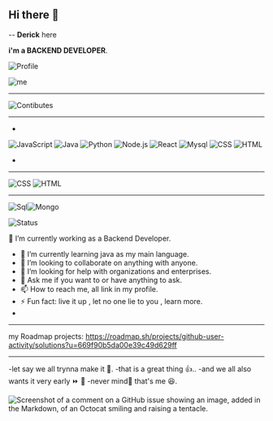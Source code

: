 ## Hi there 👋



--
**Derick** here



**i'm a BACKEND DEVELOPER**.




![Profile](https://github-readme-stats.vercel.app/api?username=DerrickObeng&theme=default&show_icons=true&count_private=true&hide_border=true&rank_icon=C&custom_title=Derick%20Obeng's%20GitHub%20Stats)




![me](https://github-readme-stats.vercel.app/api?username=DerrickObeng&theme=default&show_icons=true&hide_border=true&count_private=true&rank_icon=github&custom_title=Derick%20Obeng's%20GitHub%20Stats&show_icon=Derrickobeng)


-----

![Contibutes](https://github-readme-streak-stats.herokuapp.com/?user=DerrickObeng&theme=default&hide_border=true&show_icon=true)


----



-
![JavaScript](https://img.shields.io/badge/JavaScript-yellow?logo=javascript&logoColor=white&style=flat-square)
![Java](https://img.shields.io/badge/Java-white0orange?logo=java&logoColor=white&style=flat-square)
![Python](https://img.shields.io/badge/Python-blue?logo=python&logoColor=white&style=flat-square)
![Node.js](https://img.shields.io/badge/Node.js-green?logo=node.js&logoColor=white&style=flat-square)
![React](https://img.shields.io/badge/React-blue?logo=react&logocolor=white&style=flat-square)
![Mysql](https://img.shields.io/badge/MySQL-fiineblue?logo=mysql&logoColor=black&style=flat-square)
![CSS](https://img.shields.io/badge/CSS-orange?logo=css3&logoColor=white&style=flat-square)
![HTML](https://img.shields.io/badge/HTML-blue?logo=html5&logoColor=orange&style=flat-square)

-

----

![CSS](https://img.shields.io/badge/CSS-%23A8B9CC?style=for-the-badge&logo=css3&logoColor=white)
![HTML](https://img.shields.io/badge/HTML-%23E34F26?style=for-the-badge&logo=html5&logoColor=white)


---




![Sql](https://img.shields.io/badge/SQL-yellow?logo=sql&logoColor=blue&style=flat-square)![Mongo](https://img.shields.io/badge/Mongo-green?logo=mongo&logoColor=white&style=flat-square)





![Status](https://img.shields.io/badge/status-active-brightgreen?java&logoColor=white&style=flat-square
)






<!--
**Derick-Obeng/Derick-Obeng** is a ✨ _special_ ✨ repository because its `README.md` (this file) appears on your GitHub profile.

Here are some ideas to get you started:


- 🔭 I’m currently working on ...
- 🌱 I’m currently learning ...
- 👯 I’m looking to collaborate on ...
- 🤔 I’m looking for help with ...
- 💬 Ask me about ...
- 📫 How to reach me: ...
- 😄 Pronouns: ...
- ⚡ Fun fact: ...
-->
🔭 I’m currently working as a Backend Developer.
- 🌱 I’m currently learning java as my main language.
- 👯 I’m looking to collaborate on anything with anyone.
- 🤔 I’m looking for help with organizations and enterprises.
- 💬 Ask me if you want to or have anything to ask.
- 📫 How to reach me, all link in my profile.
- ⚡ Fun fact: live it up , let no one lie to you , learn more.
- 



----

my Roadmap projects: https://roadmap.sh/projects/github-user-activity/solutions?u=669f90b5da00e39c49d629ff

----



-let say we all trynna make it 🥇. 
-that is a great thing 👍..
-and we all also wants it very early ⏩ 🚤
-never mind🙂 that's me 😆.


![Screenshot of a comment on a GitHub issue showing an image, added in the Markdown, of an Octocat smiling and raising a tentacle.](https://avatars0.githubusercontent.com/u/14798731?s=400&v=4)

